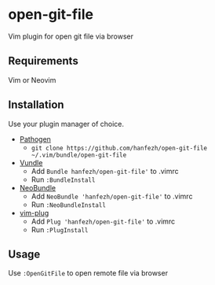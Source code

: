 # open-git-file

Vim plugin for open git file via browser

## Requirements

Vim or Neovim

## Installation

Use your plugin manager of choice.

- [Pathogen](https://github.com/tpope/vim-pathogen)
  - `git clone https://github.com/hanfezh/open-git-file ~/.vim/bundle/open-git-file`
- [Vundle](https://github.com/gmarik/vundle)
  - Add `Bundle hanfezh/open-git-file'` to .vimrc
  - Run `:BundleInstall`
- [NeoBundle](https://github.com/Shougo/neobundle.vim)
  - Add `NeoBundle 'hanfezh/open-git-file'` to .vimrc
  - Run `:NeoBundleInstall`
- [vim-plug](https://github.com/junegunn/vim-plug)
  - Add `Plug 'hanfezh/open-git-file'` to .vimrc
  - Run `:PlugInstall`

## Usage

Use `:OpenGitFile` to open remote file via browser

